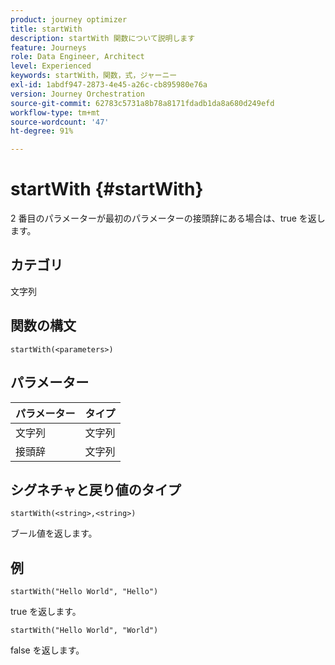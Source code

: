 ```yaml
---
product: journey optimizer
title: startWith
description: startWith 関数について説明します
feature: Journeys
role: Data Engineer, Architect
level: Experienced
keywords: startWith，関数，式，ジャーニー
exl-id: 1abdf947-2873-4e45-a26c-cb895980e76a
version: Journey Orchestration
source-git-commit: 62783c5731a8b78a8171fdadb1da8a680d249efd
workflow-type: tm+mt
source-wordcount: '47'
ht-degree: 91%

---
```


# startWith {#startWith}

2 番目のパラメーターが最初のパラメーターの接頭辞にある場合は、true を返します。

## カテゴリ

文字列

## 関数の構文

`startWith(<parameters>)`

## パラメーター

| パラメーター | タイプ |
|-------------|--------|
| 文字列 | 文字列 |
| 接頭辞 | 文字列 |

## シグネチャと戻り値のタイプ

`startWith(<string>,<string>)`

ブール値を返します。

## 例

`startWith("Hello World", "Hello")`

true を返します。

`startWith("Hello World", "World")`

false を返します。
